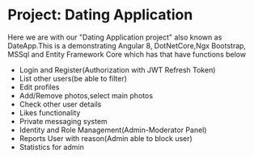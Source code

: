 # Project: Dating Application

Here we are with our "Dating Application project" also known as DateApp.This is a demonstrating Angular 8, DotNetCore,Ngx Bootstrap,
MSSql and Entity Framework Core which has that have functions below

- Login and Register(Authorization with JWT Refresh Token)
- List other users(be able to filter)
- Edit profiles
- Add/Remove photos,select main photos
- Check other user details
- Likes functionality
- Private messaging system
- Identity and Role Management(Admin-Moderator Panel)
- Reports User with reason(Admin able to block user)
- Statistics for admin
<br>
